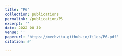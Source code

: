 ```yaml
---
title: "P6"
collection: publications
permalink: /publication/P6
excerpt: ''
date: 2022-08-30
venue: ''
paperurl: 'https://mechviku.github.io/files/P6.pdf'
citation: #''

---
```


[Download paper here]: (https://mechviku.github.io/files/P6.pdf)






